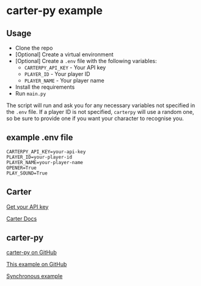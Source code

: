 # carter-py example

## Usage

- Clone the repo
- [Optional] Create a virtual environment
- [Optional] Create a `.env` file with the following variables:
  - `CARTERPY_API_KEY` - Your API key
  - `PLAYER_ID` - Your player ID
  - `PLAYER_NAME` - Your player name
- Install the requirements
- Run `main.py`

The script will run and ask you for any necessary variables not specified in the `.env` file. If a player ID is not specified, `carterpy` will use a random one, so be sure to provide one if you want your character to recognise you.

## example .env file

```env
CARTERPY_API_KEY=your-api-key
PLAYER_ID=your-player-id
PLAYER_NAME=your-player-name
OPENER=True
PLAY_SOUND=True
```

## Carter

[Get your API key](https://www.carterlabs.ai/)

[Carter Docs](https://docs.carterlabs.ai/)

## carter-py

[carter-py on GitHub](https://github.com/LazyLyrics/carterpy)

[This example on GitHub](https://github.com/LazyLyrics/carterpy-async-example)

[Synchronous example](https://github.com/LazyLyrics/carterpy-example)
